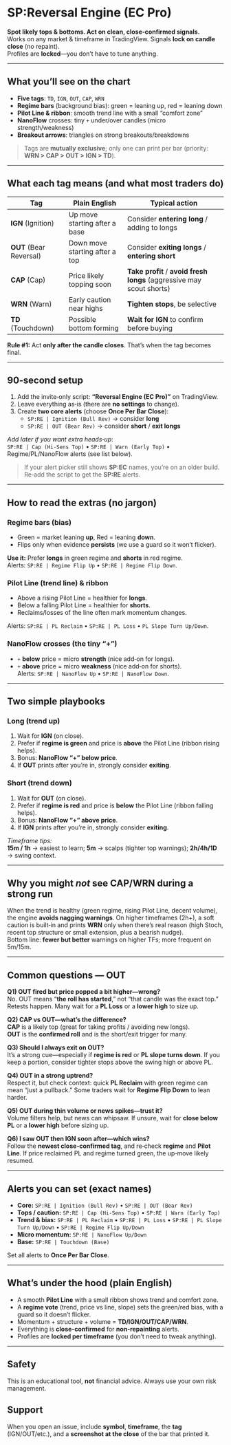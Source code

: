 # SP:Reversal Engine (EC Pro)
**Spot likely tops & bottoms. Act on clean, close‑confirmed signals.**  
Works on any market & timeframe in TradingView. Signals **lock on candle close** (no repaint).  
Profiles are **locked**—you don’t have to tune anything.

---

## What you’ll see on the chart
- **Five tags**: `TD`, `IGN`, `OUT`, `CAP`, `WRN`
- **Regime bars** (background bias): green = leaning up, red = leaning down
- **Pilot Line & ribbon**: smooth trend line with a small “comfort zone”
- **NanoFlow** crosses: tiny `+` under/over candles (micro strength/weakness)
- **Breakout arrows**: triangles on strong breakouts/breakdowns

> Tags are **mutually exclusive**; only one can print per bar (priority: **WRN > CAP > OUT > IGN > TD**).

---

## What each tag means (and what most traders do)
| Tag | Plain English | Typical action |
| --- | --- | --- |
| **IGN** (Ignition) | Up move starting after a base | Consider **entering long** / adding to longs |
| **OUT** (Bear Reversal) | Down move starting after a top | Consider **exiting longs** / **entering short** |
| **CAP** (Cap) | Price likely topping soon | **Take profit** / **avoid fresh longs** (aggressive may scout shorts) |
| **WRN** (Warn) | Early caution near highs | **Tighten stops**, be selective |
| **TD** (Touchdown) | Possible bottom forming | **Wait for IGN** to confirm before buying |

**Rule #1:** Act **only after the candle closes**. That’s when the tag becomes final.

---

## 90‑second setup
1. Add the invite‑only script: **“Reversal Engine (EC Pro)”** on TradingView.  
2. Leave everything as‑is (there are **no settings** to change).  
3. Create **two core alerts** (choose **Once Per Bar Close**):
   - `SP:RE | Ignition (Bull Rev)` → consider **long**
   - `SP:RE | OUT (Bear Rev)` → consider **short** / **exit longs**

_Add later if you want extra heads‑up_:  
`SP:RE | Cap (Hi‑Sens Top)` • `SP:RE | Warn (Early Top)` • Regime/PL/NanoFlow alerts (see list below).

> If your alert picker still shows **SP:EC** names, you’re on an older build. Re‑add the script to get the **SP:RE** alerts.

---

## How to read the extras (no jargon)
### Regime bars (bias)
- Green = market leaning **up**, Red = leaning **down**.  
- Flips only when evidence **persists** (we use a guard so it won’t flicker).

**Use it:** Prefer **longs** in green regime and **shorts** in red regime.  
Alerts: `SP:RE | Regime Flip Up` • `SP:RE | Regime Flip Down`.

### Pilot Line (trend line) & ribbon
- Above a rising Pilot Line = healthier for **longs**.  
- Below a falling Pilot Line = healthier for **shorts**.  
- Reclaims/losses of the line often mark momentum changes.

Alerts: `SP:RE | PL Reclaim` • `SP:RE | PL Loss` • `PL Slope Turn Up/Down`.

### NanoFlow crosses (the tiny “+”)
- `+` **below** price = micro **strength** (nice add‑on for longs).  
- `+` **above** price = micro **weakness** (nice add‑on for shorts).  
Alerts: `SP:RE | NanoFlow Up` • `SP:RE | NanoFlow Down`.

---

## Two simple playbooks

### Long (trend up)
1. Wait for **IGN** (on close).  
2. Prefer if **regime is green** and price is **above** the Pilot Line (ribbon rising helps).  
3. Bonus: **NanoFlow “+” below price**.  
4. If **OUT** prints after you’re in, strongly consider **exiting**.

### Short (trend down)
1. Wait for **OUT** (on close).  
2. Prefer if **regime is red** and price is **below** the Pilot Line (ribbon falling helps).  
3. Bonus: **NanoFlow “+” above price**.  
4. If **IGN** prints after you’re in, strongly consider **exiting**.

_Timeframe tips:_  
**15m / 1h** → easiest to learn; **5m** → scalps (tighter top warnings); **2h/4h/1D** → swing context.

---

## Why you might *not* see CAP/WRN during a strong run
When the trend is healthy (green regime, rising Pilot Line, decent volume), the engine **avoids nagging warnings**. On higher timeframes (2h+), a soft caution is built‑in and prints **WRN** only when there’s real reason (high Stoch, recent top structure or small extension, plus a bearish nudge).  
Bottom line: **fewer but better** warnings on higher TFs; more frequent on 5m/15m.

---

## Common questions — **OUT**
**Q1) OUT fired but price popped a bit higher—wrong?**  
No. OUT means “**the roll has started**,” not “that candle was the exact top.” Retests happen. Many wait for a **PL Loss** or a **lower high** to size up.

**Q2) CAP vs OUT—what’s the difference?**  
**CAP** is a likely top (great for taking profits / avoiding new longs).  
**OUT** is the **confirmed roll** and is the short/exit trigger for many.

**Q3) Should I always exit on OUT?**  
It’s a strong cue—especially if **regime is red** or **PL slope turns down**. If you keep a portion, consider tighter stops above the swing high or above PL.

**Q4) OUT in a strong uptrend?**  
Respect it, but check context: quick **PL Reclaim** with green regime can mean “just a pullback.” Some traders wait for **Regime Flip Down** to lean harder.

**Q5) OUT during thin volume or news spikes—trust it?**  
Volume filters help, but news can whipsaw. If unsure, wait for **close below PL** or a **lower high** before sizing up.

**Q6) I saw OUT then IGN soon after—which wins?**  
Follow the **newest close‑confirmed tag**, and re‑check **regime** and **Pilot Line**. If price reclaimed PL and regime turned green, the up‑move likely resumed.

---

## Alerts you can set (exact names)
- **Core:** `SP:RE | Ignition (Bull Rev)` • `SP:RE | OUT (Bear Rev)`  
- **Tops / caution:** `SP:RE | Cap (Hi‑Sens Top)` • `SP:RE | Warn (Early Top)`  
- **Trend & bias:** `SP:RE | PL Reclaim` • `SP:RE | PL Loss` • `SP:RE | PL Slope Turn Up/Down` • `SP:RE | Regime Flip Up/Down`  
- **Micro momentum:** `SP:RE | NanoFlow Up/Down`  
- **Base:** `SP:RE | Touchdown (Base)`

Set all alerts to **Once Per Bar Close**.

---

## What’s under the hood (plain English)
- A smooth **Pilot Line** with a small ribbon shows trend and comfort zone.  
- A **regime vote** (trend, price vs line, slope) sets the green/red bias, with a guard so it doesn’t flicker.  
- Momentum + structure + volume = **TD/IGN/OUT/CAP/WRN**.  
- Everything is **close‑confirmed** for **non‑repainting** alerts.  
- Profiles are **locked per timeframe** (you don’t need to tweak anything).

---

## Safety
This is an educational tool, **not** financial advice. Always use your own risk management.

## Support
When you open an issue, include **symbol**, **timeframe**, the **tag** (IGN/OUT/etc.), and a **screenshot at the close** of the bar that printed it.
